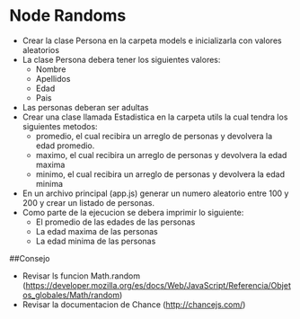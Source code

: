 Node Randoms
============

 - Crear la clase Persona en la carpeta models e inicializarla con valores aleatorios
 - La clase Persona debera tener los siguientes valores:
   * Nombre
   * Apellidos
   * Edad
   * Pais
 - Las personas deberan ser adultas
 - Crear una clase llamada Estadistica en la carpeta utils la cual tendra los siguientes metodos:
   * promedio, el cual recibira un arreglo de personas y devolvera la edad promedio.
   * maximo, el cual recibira un arreglo de personas y devolvera la edad maxima
   * minimo, el cual recibira un arreglo de personas y devolvera la edad minima
 - En un archivo principal (app.js) generar un numero aleatorio entre 100 y 200 y crear un listado de personas.
 - Como parte de la ejecucion se debera imprimir lo siguiente:
   * El promedio de las edades de las personas
   * La edad maxima de las personas
   * La edad minima de las personas

##Consejo
 - Revisar ls funcion Math.random (https://developer.mozilla.org/es/docs/Web/JavaScript/Referencia/Objetos_globales/Math/random)
 - Revisar la documentacion de Chance (http://chancejs.com/)
 